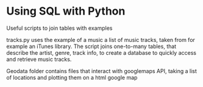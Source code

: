 # Using SQL with Python

Useful scripts to join tables with examples

tracks.py uses the example of a music a list of music tracks, taken from for example an iTunes library. The script joins one-to-many tables, that describe the artist, genre, track info, to create a database to quickly access and retrieve music tracks.

Geodata folder contains files that interact with googlemaps API, taking a list of locations and plotting them on a html google map
